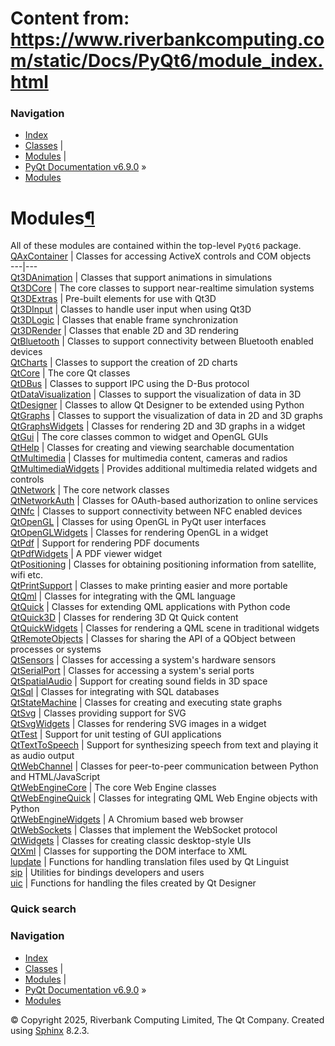 # Content from: https://www.riverbankcomputing.com/static/Docs/PyQt6/module_index.html

### Navigation
  * [Index](https://www.riverbankcomputing.com/static/Docs/PyQt6/genindex.html "General index")
  * [Classes](https://www.riverbankcomputing.com/static/Docs/PyQt6/sip-classes.html "Index of all classes") |
  * [Modules](https://www.riverbankcomputing.com/static/Docs/PyQt6/module_index.html "Index of all modules") |
  * [PyQt Documentation v6.9.0](https://www.riverbankcomputing.com/static/Docs/PyQt6/index.html) »
  * [Modules](https://www.riverbankcomputing.com/static/Docs/PyQt6/module_index.html)


# Modules[¶](https://www.riverbankcomputing.com/static/Docs/PyQt6/module_index.html#modules "Link to this heading")
All of these modules are contained within the top-level `PyQt6` package.
[QAxContainer](https://www.riverbankcomputing.com/static/Docs/PyQt6/api/qaxcontainer/qaxcontainer-module.html) | Classes for accessing ActiveX controls and COM objects  
---|---  
[Qt3DAnimation](https://www.riverbankcomputing.com/static/Docs/PyQt6/api/qt3danimation/qt3danimation-module.html) | Classes that support animations in simulations  
[Qt3DCore](https://www.riverbankcomputing.com/static/Docs/PyQt6/api/qt3dcore/qt3dcore-module.html) | The core classes to support near-realtime simulation systems  
[Qt3DExtras](https://www.riverbankcomputing.com/static/Docs/PyQt6/api/qt3dextras/qt3dextras-module.html) | Pre-built elements for use with Qt3D  
[Qt3DInput](https://www.riverbankcomputing.com/static/Docs/PyQt6/api/qt3dinput/qt3dinput-module.html) | Classes to handle user input when using Qt3D  
[Qt3DLogic](https://www.riverbankcomputing.com/static/Docs/PyQt6/api/qt3dlogic/qt3dlogic-module.html) | Classes that enable frame synchronization  
[Qt3DRender](https://www.riverbankcomputing.com/static/Docs/PyQt6/api/qt3drender/qt3drender-module.html) | Classes that enable 2D and 3D rendering  
[QtBluetooth](https://www.riverbankcomputing.com/static/Docs/PyQt6/api/qtbluetooth/qtbluetooth-module.html) | Classes to support connectivity between Bluetooth enabled devices  
[QtCharts](https://www.riverbankcomputing.com/static/Docs/PyQt6/api/qtcharts/qtcharts-module.html) | Classes to support the creation of 2D charts  
[QtCore](https://www.riverbankcomputing.com/static/Docs/PyQt6/api/qtcore/qtcore-module.html) | The core Qt classes  
[QtDBus](https://www.riverbankcomputing.com/static/Docs/PyQt6/api/qtdbus/qtdbus-module.html) | Classes to support IPC using the D-Bus protocol  
[QtDataVisualization](https://www.riverbankcomputing.com/static/Docs/PyQt6/api/qtdatavisualization/qtdatavisualization-module.html) | Classes to support the visualization of data in 3D  
[QtDesigner](https://www.riverbankcomputing.com/static/Docs/PyQt6/api/qtdesigner/qtdesigner-module.html) | Classes to allow Qt Designer to be extended using Python  
[QtGraphs](https://www.riverbankcomputing.com/static/Docs/PyQt6/api/qtgraphs/qtgraphs-module.html) | Classes to support the visualization of data in 2D and 3D graphs  
[QtGraphsWidgets](https://www.riverbankcomputing.com/static/Docs/PyQt6/api/qtgraphswidgets/qtgraphswidgets-module.html) | Classes for rendering 2D and 3D graphs in a widget  
[QtGui](https://www.riverbankcomputing.com/static/Docs/PyQt6/api/qtgui/qtgui-module.html) | The core classes common to widget and OpenGL GUIs  
[QtHelp](https://www.riverbankcomputing.com/static/Docs/PyQt6/api/qthelp/qthelp-module.html) | Classes for creating and viewing searchable documentation  
[QtMultimedia](https://www.riverbankcomputing.com/static/Docs/PyQt6/api/qtmultimedia/qtmultimedia-module.html) | Classes for multimedia content, cameras and radios  
[QtMultimediaWidgets](https://www.riverbankcomputing.com/static/Docs/PyQt6/api/qtmultimediawidgets/qtmultimediawidgets-module.html) | Provides additional multimedia related widgets and controls  
[QtNetwork](https://www.riverbankcomputing.com/static/Docs/PyQt6/api/qtnetwork/qtnetwork-module.html) | The core network classes  
[QtNetworkAuth](https://www.riverbankcomputing.com/static/Docs/PyQt6/api/qtnetworkauth/qtnetworkauth-module.html) | Classes for OAuth-based authorization to online services  
[QtNfc](https://www.riverbankcomputing.com/static/Docs/PyQt6/api/qtnfc/qtnfc-module.html) | Classes to support connectivity between NFC enabled devices  
[QtOpenGL](https://www.riverbankcomputing.com/static/Docs/PyQt6/api/qtopengl/qtopengl-module.html) | Classes for using OpenGL in PyQt user interfaces  
[QtOpenGLWidgets](https://www.riverbankcomputing.com/static/Docs/PyQt6/api/qtopenglwidgets/qtopenglwidgets-module.html) | Classes for rendering OpenGL in a widget  
[QtPdf](https://www.riverbankcomputing.com/static/Docs/PyQt6/api/qtpdf/qtpdf-module.html) | Support for rendering PDF documents  
[QtPdfWidgets](https://www.riverbankcomputing.com/static/Docs/PyQt6/api/qtpdfwidgets/qtpdfwidgets-module.html) | A PDF viewer widget  
[QtPositioning](https://www.riverbankcomputing.com/static/Docs/PyQt6/api/qtpositioning/qtpositioning-module.html) | Classes for obtaining positioning information from satellite, wifi etc.  
[QtPrintSupport](https://www.riverbankcomputing.com/static/Docs/PyQt6/api/qtprintsupport/qtprintsupport-module.html) | Classes to make printing easier and more portable  
[QtQml](https://www.riverbankcomputing.com/static/Docs/PyQt6/api/qtqml/qtqml-module.html) | Classes for integrating with the QML language  
[QtQuick](https://www.riverbankcomputing.com/static/Docs/PyQt6/api/qtquick/qtquick-module.html) | Classes for extending QML applications with Python code  
[QtQuick3D](https://www.riverbankcomputing.com/static/Docs/PyQt6/api/qtquick3d/qtquick3d-module.html) | Classes for rendering 3D Qt Quick content  
[QtQuickWidgets](https://www.riverbankcomputing.com/static/Docs/PyQt6/api/qtquickwidgets/qtquickwidgets-module.html) | Classes for rendering a QML scene in traditional widgets  
[QtRemoteObjects](https://www.riverbankcomputing.com/static/Docs/PyQt6/api/qtremoteobjects/qtremoteobjects-module.html) | Classes for sharing the API of a QObject between processes or systems  
[QtSensors](https://www.riverbankcomputing.com/static/Docs/PyQt6/api/qtsensors/qtsensors-module.html) | Classes for accessing a system's hardware sensors  
[QtSerialPort](https://www.riverbankcomputing.com/static/Docs/PyQt6/api/qtserialport/qtserialport-module.html) | Classes for accessing a system's serial ports  
[QtSpatialAudio](https://www.riverbankcomputing.com/static/Docs/PyQt6/api/qtspatialaudio/qtspatialaudio-module.html) | Support for creating sound fields in 3D space  
[QtSql](https://www.riverbankcomputing.com/static/Docs/PyQt6/api/qtsql/qtsql-module.html) | Classes for integrating with SQL databases  
[QtStateMachine](https://www.riverbankcomputing.com/static/Docs/PyQt6/api/qtstatemachine/qtstatemachine-module.html) | Classes for creating and executing state graphs  
[QtSvg](https://www.riverbankcomputing.com/static/Docs/PyQt6/api/qtsvg/qtsvg-module.html) | Classes providing support for SVG  
[QtSvgWidgets](https://www.riverbankcomputing.com/static/Docs/PyQt6/api/qtsvgwidgets/qtsvgwidgets-module.html) | Classes for rendering SVG images in a widget  
[QtTest](https://www.riverbankcomputing.com/static/Docs/PyQt6/api/qttest/qttest-module.html) | Support for unit testing of GUI applications  
[QtTextToSpeech](https://www.riverbankcomputing.com/static/Docs/PyQt6/api/qttexttospeech/qttexttospeech-module.html) | Support for synthesizing speech from text and playing it as audio output  
[QtWebChannel](https://www.riverbankcomputing.com/static/Docs/PyQt6/api/qtwebchannel/qtwebchannel-module.html) | Classes for peer-to-peer communication between Python and HTML/JavaScript  
[QtWebEngineCore](https://www.riverbankcomputing.com/static/Docs/PyQt6/api/qtwebenginecore/qtwebenginecore-module.html) | The core Web Engine classes  
[QtWebEngineQuick](https://www.riverbankcomputing.com/static/Docs/PyQt6/api/qtwebenginequick/qtwebenginequick-module.html) | Classes for integrating QML Web Engine objects with Python  
[QtWebEngineWidgets](https://www.riverbankcomputing.com/static/Docs/PyQt6/api/qtwebenginewidgets/qtwebenginewidgets-module.html) | A Chromium based web browser  
[QtWebSockets](https://www.riverbankcomputing.com/static/Docs/PyQt6/api/qtwebsockets/qtwebsockets-module.html) | Classes that implement the WebSocket protocol  
[QtWidgets](https://www.riverbankcomputing.com/static/Docs/PyQt6/api/qtwidgets/qtwidgets-module.html) | Classes for creating classic desktop-style UIs  
[QtXml](https://www.riverbankcomputing.com/static/Docs/PyQt6/api/qtxml/qtxml-module.html) | Classes for supporting the DOM interface to XML  
[lupdate](https://www.riverbankcomputing.com/static/Docs/PyQt6/api/lupdate/lupdate-module.html) | Functions for handling translation files used by Qt Linguist  
[sip](https://www.riverbankcomputing.com/static/Docs/PyQt6/api/sip/sip-module.html) | Utilities for bindings developers and users  
[uic](https://www.riverbankcomputing.com/static/Docs/PyQt6/api/uic/uic-module.html) | Functions for handling the files created by Qt Designer  
### Quick search
### Navigation
  * [Index](https://www.riverbankcomputing.com/static/Docs/PyQt6/genindex.html "General index")
  * [Classes](https://www.riverbankcomputing.com/static/Docs/PyQt6/sip-classes.html "Index of all classes") |
  * [Modules](https://www.riverbankcomputing.com/static/Docs/PyQt6/module_index.html "Index of all modules") |
  * [PyQt Documentation v6.9.0](https://www.riverbankcomputing.com/static/Docs/PyQt6/index.html) »
  * [Modules](https://www.riverbankcomputing.com/static/Docs/PyQt6/module_index.html)


© Copyright 2025, Riverbank Computing Limited, The Qt Company. Created using [Sphinx](https://www.sphinx-doc.org/) 8.2.3. 
